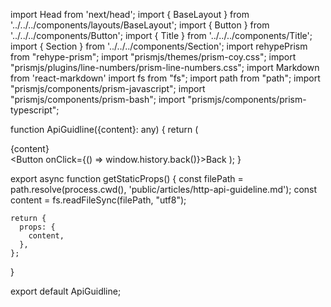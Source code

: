 import Head from 'next/head';
import { BaseLayout } from '../../../components/layouts/BaseLayout';
import { Button } from '../../../components/Button';
import { Title } from '../../../components/Title';
import { Section } from '../../../components/Section';
import rehypePrism from "rehype-prism";
import "prismjs/themes/prism-coy.css";
import "prismjs/plugins/line-numbers/prism-line-numbers.css";
import Markdown from 'react-markdown'
import fs from "fs";
import path from "path";
import "prismjs/components/prism-javascript";
import "prismjs/components/prism-bash";
import "prismjs/components/prism-typescript";

function ApiGuidline({content}: any) {
    return (
        <BaseLayout>
            <Head>
                <title>Sergey Bocharov - Writing - HTTP API Guidline</title>
                <meta
                    name="viewport"
                    content="initial-scale=1.0, width=device-width"
                />
            </Head>
            <Title tag="h1">HTTP API Guidline</Title>
            <Section>
            <Markdown rehypePlugins={[rehypePrism]}>{content}</Markdown>
            </Section>
            <Button onClick={() => window.history.back()}>Back</Button>
        </BaseLayout>
    );
}

export async function getStaticProps() {
    const filePath = path.resolve(process.cwd(), 'public/articles/http-api-guideline.md');
    const content = fs.readFileSync(filePath, "utf8");
  
    return {
      props: {
        content,
      },
    };
  }

export default ApiGuidline;